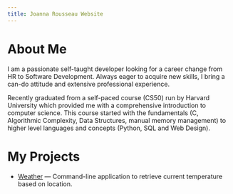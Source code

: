 ```yaml
---
title: Joanna Rousseau Website
---
```


# About Me
I am a passionate self-taught developer looking for a career change from HR to
Software Development. Always eager to acquire new skills, I bring a can-do
attitude and extensive professional experience.

Recently graduated from a self-paced course (CS50) run by Harvard University
which provided me with a comprehensive introduction to computer science. This
course started with the fundamentals (C, Algorithmic Complexity, Data
Structures, manual memory management) to higher level languages and concepts
(Python, SQL and Web Design).

# My Projects
- [Weather](https://github.com/joannarousseau/weather.git) — Command-line application to retrieve current temperature based on location.

